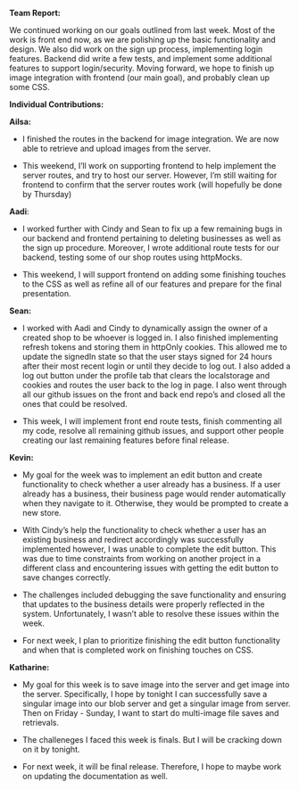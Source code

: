 <!--StartFragment-->

**Team Report:**

We continued working on our goals outlined from last week. Most of the work is front end now, as we are polishing up the basic functionality and design. We also did work on the sign up process, implementing login features. Backend did write a few tests, and implement some additional features to support login/security. Moving forward, we hope to finish up image integration with frontend (our main goal), and probably clean up some CSS. 

**Individual Contributions:**

**Ailsa:**

- I finished the routes in the backend for image integration. We are now able to retrieve and upload images from the server. 

- This weekend, I’ll work on supporting frontend to help implement the server routes, and try to host our server. However, I’m still waiting for frontend to confirm that the server routes work (will hopefully be done by Thursday)

**Aadi**:

- I worked further with Cindy and Sean to fix up a few remaining bugs in our backend and frontend pertaining to deleting businesses as well as the sign up procedure. Moreover, I wrote additional route tests for our backend, testing some of our shop routes using httpMocks.

- This weekend, I will support frontend on adding some finishing touches to the CSS as well as refine all of our features and prepare for the final presentation.

**Sean:**

- I worked with Aadi and Cindy to dynamically assign the owner of a created shop to be whoever is logged in. I also finished implementing refresh tokens and storing them in httpOnly cookies. This allowed me to update the signedIn state so that the user stays signed for 24 hours after their most recent login or until they decide to log out. I also added a log out button under the profile tab that clears the localstorage and cookies and routes the user back to the log in page. I also went through all our github issues on the front and back end repo’s and closed all the ones that could be resolved.

- This week, I will implement front end route tests, finish commenting all my code, resolve all remaining github issues, and support other people creating our last remaining features before final release.


**Kevin:**

- My goal for the week was to implement an edit button and create functionality to check whether a user already has a business. If a user already has a business, their business page would render automatically when they navigate to it. Otherwise, they would be prompted to create a new store.

- With Cindy’s help the functionality to check whether a user has an existing business and redirect accordingly was successfully implemented however, I was unable to complete the edit button. This was due to time constraints from working on another project in a different class and encountering issues with getting the edit button to save changes correctly.

- The challenges included debugging the save functionality and ensuring that updates to the business details were properly reflected in the system. Unfortunately, I wasn’t able to resolve these issues within the week.

- For next week, I plan to prioritize finishing the edit button functionality and when that is completed work on finishing touches on CSS.

**Katharine:**
- My goal for this week is to save image into the server and get image into the server. Specifically, I hope by tonight I can successfully save a singular image into our blob server and get a singular image from server. Then on Friday - Sunday, I want to start do multi-image file saves and retrievals.

- The challeneges I faced this week is finals. But I will be cracking down on it by tonight.

- For next week, it will be final release. Therefore, I hope to maybe work on updating the documentation as well.

<!--EndFragment-->

